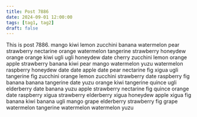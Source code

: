 ```yaml
---
title: Post 7886
date: 2024-09-01 12:00:00
tags: [tag1, tag2]
draft: false
---
```

This is post 7886.
mango
kiwi
lemon
zucchini
banana
watermelon
pear
strawberry
nectarine
orange
watermelon
tangerine
strawberry
honeydew
orange
orange
kiwi
ugli
ugli
honeydew
date
cherry
zucchini
lemon
orange
apple
strawberry
banana
kiwi
pear
mango
watermelon
yuzu
watermelon
raspberry
honeydew
date
date
apple
date
pear
nectarine
fig
xigua
ugli
tangerine
fig
zucchini
orange
lemon
zucchini
strawberry
date
raspberry
fig
banana
banana
tangerine
date
yuzu
orange
kiwi
tangerine
quince
ugli
elderberry
date
banana
yuzu
apple
strawberry
nectarine
fig
quince
orange
date
raspberry
xigua
strawberry
elderberry
xigua
honeydew
apple
xigua
fig
banana
kiwi
banana
ugli
mango
grape
elderberry
strawberry
fig
grape
watermelon
tangerine
watermelon
watermelon
yuzu
